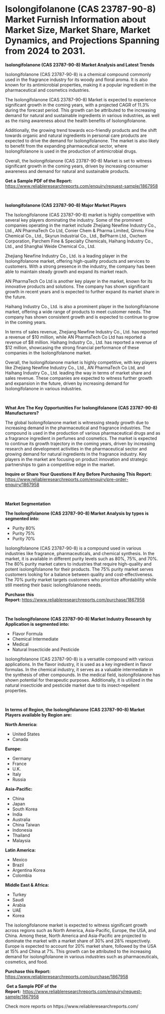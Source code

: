 <p><h1>Isolongifolanone (CAS 23787-90-8) Market Furnish Information about Market Size, Market Share, Market Dynamics, and Projections Spanning from 2024 to 2031.</h1></p><p><strong>Isolongifolanone (CAS 23787-90-8) Market Analysis and Latest Trends</strong></p>
<p><p>Isolongifolanone (CAS 23787-90-8) is a chemical compound commonly used in the fragrance industry for its woody and floral aroma. It is also known for its antimicrobial properties, making it a popular ingredient in the pharmaceutical and cosmetics industries.</p><p>The Isolongifolanone (CAS 23787-90-8) Market is expected to experience significant growth in the coming years, with a projected CAGR of 11.3% during the forecast period. This growth can be attributed to the increasing demand for natural and sustainable ingredients in various industries, as well as the rising awareness about the health benefits of Isolongifolanone.</p><p>Additionally, the growing trend towards eco-friendly products and the shift towards organic and natural ingredients in personal care products are expected to drive the demand for Isolongifolanone. The market is also likely to benefit from the expanding pharmaceutical sector, where Isolongifolanone is used in the production of antimicrobial drugs.</p><p>Overall, the Isolongifolanone (CAS 23787-90-8) Market is set to witness significant growth in the coming years, driven by increasing consumer awareness and demand for natural and sustainable products.</p></p>
<p><strong>Get a Sample PDF of the Report:&nbsp;</strong> <a href="https://www.reliableresearchreports.com/enquiry/request-sample/1867958">https://www.reliableresearchreports.com/enquiry/request-sample/1867958</a></p>
<p>&nbsp;</p>
<p><strong>Isolongifolanone (CAS 23787-90-8) Major Market Players</strong></p>
<p><p>The Isolongifolanone (CAS 23787-90-8) market is highly competitive with several key players dominating the industry. Some of the prominent companies operating in the market include Zhejiang Newfine Industry Co., Ltd., AN PharmaTech Co Ltd, Conier Chem & Pharma Limited, Qinmu Fine Chemical Co., Ltd., Skyrun Industrial Co., Ltd., BePharm Ltd., Oxchem Corporation, Parchem Fine & Specialty Chemicals, Haihang Industry Co., Ltd., and Shanghai Weide Chemical Co., Ltd.</p><p>Zhejiang Newfine Industry Co., Ltd. is a leading player in the Isolongifolanone market, offering high-quality products and services to customers. With a strong presence in the industry, the company has been able to maintain steady growth and expand its market reach.</p><p>AN PharmaTech Co Ltd is another key player in the market, known for its innovative products and solutions. The company has shown significant growth in recent years and is expected to further expand its market share in the future.</p><p>Haihang Industry Co., Ltd. is also a prominent player in the Isolongifolanone market, offering a wide range of products to meet customer needs. The company has shown consistent growth and is expected to continue to grow in the coming years.</p><p>In terms of sales revenue, Zhejiang Newfine Industry Co., Ltd. has reported a revenue of $10 million, while AN PharmaTech Co Ltd has reported a revenue of $8 million. Haihang Industry Co., Ltd. has reported a revenue of $12 million, showcasing the strong financial performance of these companies in the Isolongifolanone market.</p><p>Overall, the Isolongifolanone market is highly competitive, with key players like Zhejiang Newfine Industry Co., Ltd., AN PharmaTech Co Ltd, and Haihang Industry Co., Ltd. leading the way in terms of market share and sales revenue. These companies are expected to witness further growth and expansion in the future, driven by increasing demand for Isolongifolanone in various industries.</p></p>
<p>&nbsp;</p>
<p><strong>What Are The Key Opportunities For Isolongifolanone (CAS 23787-90-8) Manufacturers?</strong></p>
<p><p>The global Isolongifolanone market is witnessing steady growth due to increasing demand in the pharmaceutical and fragrance industries. The compound is used in the production of various pharmaceutical drugs and as a fragrance ingredient in perfumes and cosmetics. The market is expected to continue its growth trajectory in the coming years, driven by increasing research and development activities in the pharmaceutical sector and growing demand for natural ingredients in the fragrance industry. Key players in the market are focusing on product innovation and strategic partnerships to gain a competitive edge in the market.</p></p>
<p><strong>Inquire or Share Your Questions If Any Before Purchasing This Report:</strong> <a href="https://www.reliableresearchreports.com/enquiry/pre-order-enquiry/1867958">https://www.reliableresearchreports.com/enquiry/pre-order-enquiry/1867958</a></p>
<p>&nbsp;</p>
<p><strong>Market Segmentation</strong></p>
<p><strong>The Isolongifolanone (CAS 23787-90-8) Market Analysis by types is segmented into:</strong></p>
<p><ul><li>Purity 80%</li><li>Purity 75%</li><li>Purity 70%</li></ul></p>
<p><p>Isolongifolanone (CAS 23787-90-8) is a compound used in various industries like fragrance, pharmaceuticals, and chemical synthesis. In the market, it is available in different purity levels such as 80%, 75%, and 70%. The 80% purity market caters to industries that require high-quality and potent isolongifolanone for their products. The 75% purity market serves customers looking for a balance between quality and cost-effectiveness. The 70% purity market targets customers who prioritize affordability while still meeting their basic isolongifolanone needs.</p></p>
<p><strong>Purchase this Report:&nbsp;</strong><a href="https://www.reliableresearchreports.com/purchase/1867958">https://www.reliableresearchreports.com/purchase/1867958</a></p>
<p>&nbsp;</p>
<p><strong>The Isolongifolanone (CAS 23787-90-8) Market Industry Research by Application is segmented into:</strong></p>
<p><ul><li>Flavor Formula</li><li>Chemical Intermediate</li><li>Medical</li><li>Natural Insecticide and Pesticide</li></ul></p>
<p><p>Isolongifolanone (CAS 23787-90-8) is a versatile compound with various applications. In the flavor industry, it is used as a key ingredient in flavor formulas. In the chemical industry, it serves as a valuable intermediate in the synthesis of other compounds. In the medical field, isolongifolanone has shown potential for therapeutic purposes. Additionally, it is utilized in the natural insecticide and pesticide market due to its insect-repellent properties.</p></p>
<p>&nbsp;</p>
<p><strong>In terms of Region, the Isolongifolanone (CAS 23787-90-8) Market Players available by Region are:</strong></p>
<p>
    <p> <strong> North America: </strong>
        <ul>
            <li>United States</li>
            <li>Canada</li>
        </ul>
        </p> 
    <p> <strong> Europe: </strong>
        <ul>
            <li>Germany</li>
            <li>France</li>
            <li>U.K.</li>
            <li>Italy</li>
            <li>Russia</li>
        </ul>
        </p> 
    <p> <strong> Asia-Pacific: </strong>
        <ul>
            <li>China</li>
            <li>Japan</li>
            <li>South Korea</li>
            <li>India</li>
            <li>Australia</li>
            <li>China Taiwan</li>
            <li>Indonesia</li>
            <li>Thailand</li>
            <li>Malaysia</li>
        </ul>
        </p> 
    <p> <strong> Latin America: </strong>
        <ul>
            <li>Mexico</li>
            <li>Brazil</li>
            <li>Argentina Korea</li>
            <li>Colombia</li>
        </ul>
        </p> 
    <p> <strong> Middle East & Africa: </strong>
        <ul>
            <li>Turkey</li>
            <li>Saudi</li>
            <li>Arabia</li>
            <li>UAE</li>
            <li>Korea</li>
        </ul>
    </p>
    </p>
<p><p>The isolongifolanone market is expected to witness significant growth across regions such as North America, Asia-Pacific, Europe, the USA, and China. Among these, North America and Asia-Pacific are projected to dominate the market with a market share of 30% and 28% respectively. Europe is expected to account for 20% market share, followed by the USA at 15% and China at 7%. This growth can be attributed to the increasing demand for isolongifolanone in various industries such as pharmaceuticals, cosmetics, and food.</p></p>
<p><strong>Purchase this Report: </strong><a href="https://www.reliableresearchreports.com/purchase/1867958">https://www.reliableresearchreports.com/purchase/1867958</a></p>
<p>&nbsp;<strong>Get a Sample PDF of the Report:&nbsp;&nbsp;</strong><a href="https://www.reliableresearchreports.com/enquiry/request-sample/1867958">https://www.reliableresearchreports.com/enquiry/request-sample/1867958</a></p>
<p><strong></strong></p>
<p>Check more reports on https://www.reliableresearchreports.com/</p>
